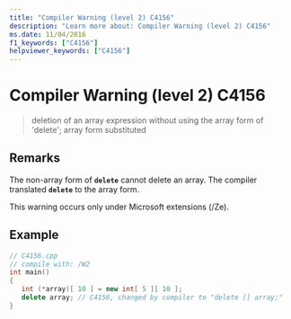 ```yaml
---
title: "Compiler Warning (level 2) C4156"
description: "Learn more about: Compiler Warning (level 2) C4156"
ms.date: 11/04/2016
f1_keywords: ["C4156"]
helpviewer_keywords: ["C4156"]
---
```

# Compiler Warning (level 2) C4156

> deletion of an array expression without using the array form of 'delete'; array form substituted

## Remarks

The non-array form of **`delete`** cannot delete an array. The compiler translated **`delete`** to the array form.

This warning occurs only under Microsoft extensions (/Ze).

## Example

```cpp
// C4156.cpp
// compile with: /W2
int main()
{
   int (*array)[ 10 ] = new int[ 5 ][ 10 ];
   delete array; // C4156, changed by compiler to "delete [] array;"
}
```
